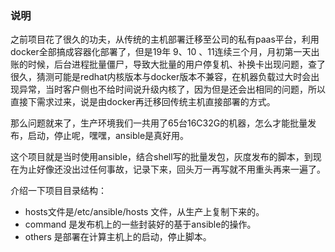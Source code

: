 ### 说明

之前项目花了很久的功夫，从传统的主机部署迁移至公司的私有paas平台，利用docker全部搞成容器化部署了，但是19年 9、10 、11连续三个月，月初第一天出账的时候，后台进程批量僵尸，导致大批量的用户停复机、补换卡出现问题，查了很久，猜测可能是redhat内核版本与docker版本不兼容，在机器负载过大时会出现异常，当时客户侧也不给时间说升级内核了，因为但是还会出相同的问题，所以直接下需求过来，说是由docker再迁移回传统主机直接部署的方式。



那么问题就来了，生产环境我们一共用了65台16C32G的机器，怎么才能批量发布，启动，停止呢，嘿嘿，ansible是真好用。

这个项目就是当时使用ansible，结合shell写的批量发包，灰度发布的脚本，到现在为止好像还没出过任何事故，记录下来，回头万一再写就不用重头再来一遍了。



介绍一下项目目录结构：

* hosts文件是/etc/ansible/hosts 文件，从生产上复制下来的。
* command 是发布机上的一些封装好的基于ansible的操作。
* others  是部署在计算主机上的启动，停止脚本。